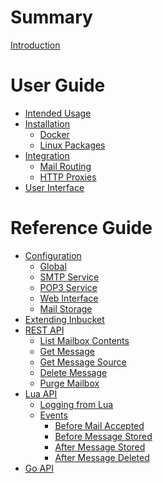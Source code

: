 # Summary

[Introduction](README.md)

# User Guide

- [Intended Usage](intended-usage.md)
- [Installation](installation/README.md)
    - [Docker](installation/docker.md)
    - [Linux Packages](installation/linux-package.md)
- [Integration]()
    - [Mail Routing]()
    - [HTTP Proxies]()
- [User Interface]()

# Reference Guide

- [Configuration](configuration/README.md)
    - [Global](configuration/global.md)
    - [SMTP Service](configuration/smtp.md)
    - [POP3 Service](configuration/pop3.md)
    - [Web Interface](configuration/web.md)
    - [Mail Storage](configuration/storage.md)
- [Extending Inbucket](extending.md)
- [REST API](rest/README.md)
    - [List Mailbox Contents](rest/get-mailbox.md)
    - [Get Message](rest/get-message.md)
    - [Get Message Source](rest/get-message-source.md)
    - [Delete Message](rest/delete-message.md)
    - [Purge Mailbox](rest/delete-mailbox.md)
- [Lua API](lua/README.md)
    - [Logging from Lua](lua/logging.md)
    - [Events](lua/events.md)
        - [Before Mail Accepted](lua/before-mail-accepted.md)
        - [Before Message Stored](lua/before-message-stored.md)
        - [After Message Stored](lua/after-message-stored.md)
        - [After Message Deleted](lua/after-message-deleted.md)
- [Go API]()
